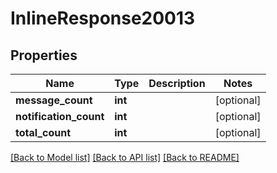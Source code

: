 # InlineResponse20013

## Properties
Name | Type | Description | Notes
------------ | ------------- | ------------- | -------------
**message_count** | **int** |  | [optional] 
**notification_count** | **int** |  | [optional] 
**total_count** | **int** |  | [optional] 

[[Back to Model list]](../README.md#documentation-for-models) [[Back to API list]](../README.md#documentation-for-api-endpoints) [[Back to README]](../README.md)

